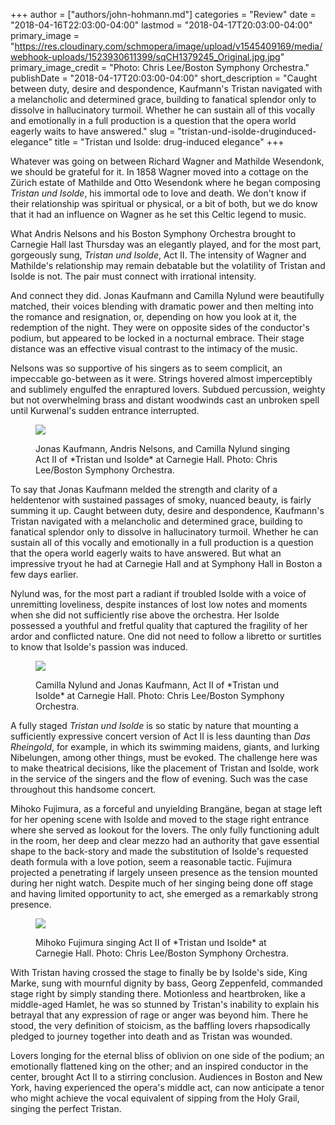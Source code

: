 +++
author = ["authors/john-hohmann.md"]
categories = "Review"
date = "2018-04-16T22:03:00-04:00"
lastmod = "2018-04-17T20:03:00-04:00"
primary_image = "https://res.cloudinary.com/schmopera/image/upload/v1545409169/media/webhook-uploads/1523930611399/sqCH1379245_Original.jpg.jpg"
primary_image_credit = "Photo: Chris Lee/Boston Symphony Orchestra."
publishDate = "2018-04-17T20:03:00-04:00"
short_description = "Caught between duty, desire and despondence, Kaufmann&#039;s Tristan navigated with a melancholic and determined grace, building to fanatical splendor only to dissolve in hallucinatory turmoil. Whether he can sustain all of this vocally and emotionally in a full production is a question that the opera world eagerly waits to have answered."
slug = "tristan-und-isolde-druginduced-elegance"
title = "Tristan und Isolde: drug-induced elegance"
+++

Whatever was going on between Richard Wagner and Mathilde Wesendonk, we should be grateful for it. In 1858 Wagner moved into a cottage on the Zürich estate of Mathilde and Otto Wesendonk where he began composing *Tristan und Isolde*, his immortal ode to love and death. We don't know if their relationship was spiritual or physical, or a bit of both, but we do know that it had an influence on Wagner as he set this Celtic legend to music.

What Andris Nelsons and his Boston Symphony Orchestra brought to Carnegie Hall last Thursday was an elegantly played, and for the most part, gorgeously sung, *Tristan und Isolde*, Act II. The intensity of Wagner and Mathilde's relationship may remain debatable but the volatility of Tristan and Isolde is not. The pair must connect with irrational intensity.

And connect they did. Jonas Kaufmann and Camilla Nylund were beautifully matched, their voices blending with dramatic power and then melting into the romance and resignation, or, depending on how you look at it, the redemption of the night. They were on opposite sides of the conductor's podium, but appeared to be locked in a nocturnal embrace. Their stage distance was an effective visual contrast to the intimacy of the music. 

Nelsons was so supportive of his singers as to seem complicit, an impeccable go-between as it were. Strings hovered almost imperceptibly and sublimely engulfed the enraptured lovers. Subdued percussion, weighty but not overwhelming brass and distant woodwinds cast an unbroken spell until Kurwenal's sudden entrance interrupted. 

<figure data-type="image">

![](https://res.cloudinary.com/schmopera/image/upload/v1545409169/media/webhook-uploads/1523930446515/CH1379241.jpg.jpg)
<figcaption>Jonas Kaufmann, Andris Nelsons, and Camilla Nylund singing Act II of *Tristan und Isolde* at Carnegie Hall. Photo: Chris Lee/Boston Symphony Orchestra.</figcaption>
</figure>

To say that Jonas Kaufmann melded the strength and clarity of a heldentenor with sustained passages of smoky, nuanced beauty, is fairly summing it up. Caught between duty, desire and despondence, Kaufmann's Tristan navigated with a melancholic and determined grace, building to fanatical splendor only to dissolve in hallucinatory turmoil. Whether he can sustain all of this vocally and emotionally in a full production is a question that the opera world eagerly waits to have answered. But what an impressive tryout he had at Carnegie Hall and at Symphony Hall in Boston a few days earlier.

Nylund was, for the most part a radiant if troubled Isolde with a voice of unremitting loveliness, despite instances of lost low notes and moments when she did not sufficiently rise above the orchestra. Her Isolde possessed a youthful and fretful quality that captured the fragility of her ardor and conflicted nature. One did not need to follow a libretto or surtitles to know that Isolde's passion was induced.

<figure data-type="image">

![](https://res.cloudinary.com/schmopera/image/upload/v1545409169/media/webhook-uploads/1523930576109/CH1379240.jpg.jpg)
<figcaption>Camilla Nylund and Jonas Kaufmann, Act II of *Tristan und Isolde* at Carnegie Hall. Photo: Chris Lee/Boston Symphony Orchestra.</figcaption>
</figure>
 
A fully staged *Tristan und Isolde* is so static by nature that mounting a sufficiently expressive concert version of Act II is less daunting than *Das Rheingold*, for example, in which its swimming maidens, giants, and lurking Nibelungen, among other things, must be evoked. The challenge here was to make theatrical decisions, like the placement of Tristan and Isolde, work in the service of the singers and the flow of evening. Such was the case throughout this handsome concert.  

Mihoko Fujimura, as a forceful and unyielding Brangäne, began at stage left for her opening scene with Isolde and moved to the stage right entrance where she served as lookout for the lovers. The only fully functioning adult in the room, her deep and clear mezzo had an authority that gave essential shape to the back-story and made the substitution of Isolde's requested death formula with a love potion, seem a reasonable tactic. Fujimura projected a penetrating if largely unseen presence as the tension mounted during her night watch. Despite much of her singing being done off stage and having limited opportunity to act, she emerged as a remarkably strong presence. 

<figure data-type="image">

![](https://res.cloudinary.com/schmopera/image/upload/v1545409169/media/webhook-uploads/1523930590396/CH1379248_Original.jpg.jpg)
<figcaption>Mihoko Fujimura singing Act II of *Tristan und Isolde* at Carnegie Hall. Photo: Chris Lee/Boston Symphony Orchestra.</figcaption>
</figure>

With Tristan having crossed the stage to finally be by Isolde's side, King Marke, sung with mournful dignity by bass, Georg Zeppenfeld, commanded stage right by simply standing there. Motionless and heartbroken, like a middle-aged Hamlet, he was so stunned by Tristan's inability to explain his betrayal that any expression of rage or anger was beyond him. There he stood, the very definition of stoicism, as the baffling lovers rhapsodically pledged to journey together into death and as Tristan was wounded. 

Lovers longing for the eternal bliss of oblivion on one side of the podium; an emotionally flattened king on the other; and an inspired conductor in the center, brought Act II to a stirring conclusion. Audiences in Boston and New York, having experienced the opera's middle act, can now anticipate a tenor who might achieve the vocal equivalent of sipping from the Holy Grail, singing the perfect Tristan.
